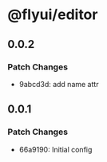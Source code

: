 # @flyui/editor

## 0.0.2

### Patch Changes

- 9abcd3d: add name attr

## 0.0.1

### Patch Changes

- 66a9190: Initial config
